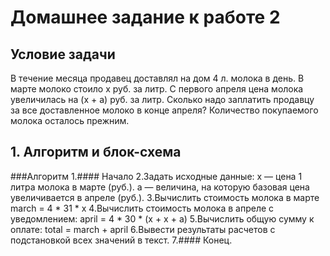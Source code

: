 # Домашнее задание к работе 2
## Условие задачи
В течение месяца продавец доставлял на дом 4 л. молока в день. В марте молоко стоило x руб. за литр. С первого апреля цена молока увеличилась на (x + a) руб. за литр. Сколько надо заплатить продавцу за все доставленное молоко в конце апреля? Количество покупаемого молока осталось прежним.
## 1. Алгоритм и блок-схема
###Алгоритм
1.#### Начало
2.Задать исходные данные:
x — цена 1 литра молока в марте (руб.).
a — величина, на которую базовая цена увеличивается в апреле (руб.).
3.Вычислить стоимость молока в марте
march = 4 * 31 * x
4.Вычислить стоимость молока в апреле с уведомлением:
april = 4 * 30 * (x + x + a)
5.Вычислить общую сумму к оплате:
total = march + april
6.Вывести результаты расчетов с подстановкой всех значений в текст.
7.#### Конец.
